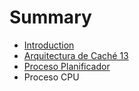 # Summary

* [Introduction](README.md)
* [Arquitectura de Caché 13](arquitectura-de-cache-13.md)
* [Proceso Planificador](proceso_planificador.md)
* Proceso CPU

